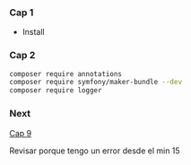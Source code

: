 ### Cap 1

* Install

### Cap 2

```bash
composer require annotations
composer require symfony/maker-bundle --dev
composer require logger
```

### Next

[Cap 9](https://youtu.be/akrxXdp9LdQ?si=b8gISqJMjr53V0dA&t=905)

Revisar porque tengo un error desde el min 15